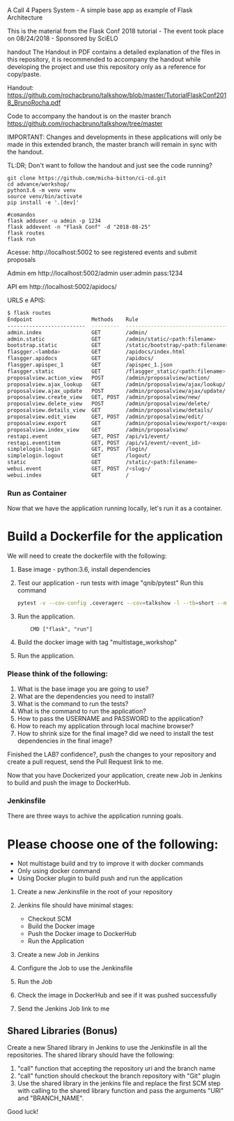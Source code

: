 A Call 4 Papers System - A simple base app as example of Flask Architecture

This is the material from the Flask Conf 2018 tutorial - The event took place on 08/24/2018 - Sponsored by SciELO

handout
The Handout in PDF contains a detailed explanation of the files in this repository, it is recommended to accompany the handout while developing the project and use this repository only as a reference for copy/paste.

Handout: https://github.com/rochacbruno/talkshow/blob/master/TutorialFlaskConf2018_BrunoRocha.pdf

Code to accompany the handout is on the master branch https://github.com/rochacbruno/talkshow/tree/master

IMPORTANT: Changes and developments in these applications will only be made in this extended branch, the master branch will remain in sync with the handout.

TL:DR;
Don't want to follow the handout and just see the code running?

```
git clone https://github.com/micha-bitton/ci-cd.git
cd advance/workshop/
python3.6 -m venv venv
source venv/bin/activate
pip install -e '.[dev]'

#comandos
flask adduser -u admin -p 1234
flask addevent -n "Flask Conf" -d "2018-08-25"
flask routes
flask run
```

Acesse: http://localhost:5002 to see registered events and submit proposals

Admin em http://localhost:5002/admin user:admin pass:1234

API em http://localhost:5002/apidocs/


URLS e APIS:

```bash
$ flask routes
Endpoint                   Methods    Rule
-------------------------  ---------  -----------------------------------------
admin.index                GET        /admin/
admin.static               GET        /admin/static/<path:filename>
bootstrap.static           GET        /static/bootstrap/<path:filename>
flasgger.<lambda>          GET        /apidocs/index.html
flasgger.apidocs           GET        /apidocs/
flasgger.apispec_1         GET        /apispec_1.json
flasgger.static            GET        /flasgger_static/<path:filename>
proposalview.action_view   POST       /admin/proposalview/action/
proposalview.ajax_lookup   GET        /admin/proposalview/ajax/lookup/
proposalview.ajax_update   POST       /admin/proposalview/ajax/update/
proposalview.create_view   GET, POST  /admin/proposalview/new/
proposalview.delete_view   POST       /admin/proposalview/delete/
proposalview.details_view  GET        /admin/proposalview/details/
proposalview.edit_view     GET, POST  /admin/proposalview/edit/
proposalview.export        GET        /admin/proposalview/export/<export_type>/
proposalview.index_view    GET        /admin/proposalview/
restapi.event              GET, POST  /api/v1/event/
restapi.eventitem          GET, POST  /api/v1/event/<event_id>
simplelogin.login          GET, POST  /login/
simplelogin.logout         GET        /logout/
static                     GET        /static/<path:filename>
webui.event                GET, POST  /<slug>/
webui.index                GET        /
```

### Run as Container

Now that we have the application running locally, let's run it as a container.

# Build a Dockerfile for the application

We will need to create the dockerfile with the following:

1. Base image - python:3.6, install dependencies

2. Test our application - run tests with image "qnib/pytest"
Run this command
    ```bash
    pytest -v --cov-config .coveragerc --cov=talkshow -l --tb=short --maxfail=1 tests/
    ```

3. Run the application.
    ```
        CMD ["flask", "run"]
    ```

4. Build the docker image with tag "multistage_workshop"

5. Run the application.

### Please think of the following:

1. What is the base image you are going to use?
2. What are the dependencies you need to install?
3. What is the command to run the tests?
4. What is the command to run the application?
5. How to pass the USERNAME and PASSWORD to the application?
6. How to reach my application through local machine browser?
7. How to shrink size for the final image? did we need to install the test dependencies in the final image?


Finished the LAB? confidence?, push the changes to your repository and create a pull request, send the Pull Request link to me.

Now that you have Dockerized your application, create new Job in Jenkins to build and push the image to DockerHub.

### Jenkinsfile

There are three ways to achive the application running goals.

# Please choose one of the following:
- Not multistage build and try to improve it with docker commands
- Only using docker command
- Using Docker plugin to build push and run the application


1. Create a new Jenkinsfile in the root of your repository
2. Jenkins file should have minimal stages:
    - Checkout SCM
    - Build the Docker image
    - Push the Docker image to DockerHub
    - Run the Application

3. Create a new Job in Jenkins
4. Configure the Job to use the Jenkinsfile
5. Run the Job
6. Check the image in DockerHub and see if it was pushed successfully
7. Send the Jenkins Job link to me


## Shared Libraries (Bonus)

Create a new Shared library in Jenkins to use the Jenkinsfile in all the repositories.
The shared library should have the following:

1. "call" function that accepting the repository uri and the branch name
2. "call" function should checkout the branch repository with "Git" plugin
3. Use the shared library in the jenkins file and replace the first SCM step with calling to the shared library function and pass the arguments "URI" and "BRANCH_NAME".

Good luck!

